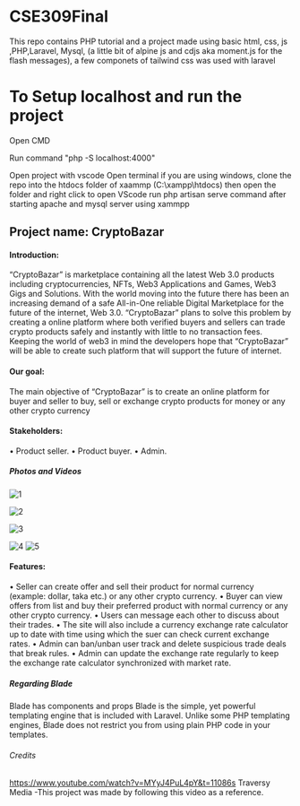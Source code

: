 # CSE309Final
This repo contains PHP tutorial and a project made using basic html, css, js ,PHP,Laravel, Mysql, (a little bit of alpine js and cdjs aka moment.js for the flash messages), a few componets of tailwind css was used with laravel


# To Setup localhost and run the project
Open CMD

Run command "php -S localhost:4000" 

Open project with vscode
Open terminal
if you are using windows,
clone the repo into the htdocs folder of xaammp (C:\xampp\htdocs)
then open the folder and right click to open VScode
run php artisan serve command after starting apache and mysql server using xammpp


## Project name: CryptoBazar
#### Introduction: 
“CryptoBazar” is marketplace containing all the latest Web 3.0 products including cryptocurrencies, NFTs, Web3 Applications and Games, Web3 Gigs and Solutions. With the world moving into the future there has been an increasing demand of a safe All-in-One reliable Digital Marketplace for the future of the internet, Web 3.0. “CryptoBazar” plans to solve this problem by creating a online platform where both verified buyers and sellers can trade crypto products safely and instantly with little to no transaction fees. Keeping the world of web3 in mind the developers hope that “CryptoBazar” will be able to create such platform that will support the future of internet.
#### Our goal: 
The main objective of “CryptoBazar” is to create an online platform for buyer and seller to buy, sell or exchange  crypto products for money or any other crypto currency
#### Stakeholders: 
•	Product seller.
•	Product buyer.
•	Admin.
##### Photos and Videos


![1](https://user-images.githubusercontent.com/106096161/206968032-4c162ea9-6d80-4e3c-90a4-7cb157fe1fc2.PNG)

![2](https://user-images.githubusercontent.com/106096161/206968071-06bdf158-cf8e-4006-ab68-bf43c43c2c14.PNG)

![3](https://user-images.githubusercontent.com/106096161/206968082-b300e0e4-4c07-4427-ba55-1daa09a9cba8.PNG)


![4](https://user-images.githubusercontent.com/106096161/206968099-3a5072b7-f677-4b91-9d2c-dc60dc505d17.PNG)
![5](https://user-images.githubusercontent.com/106096161/206968111-2a37f6e9-0cb3-4727-9232-9a912250df99.PNG)

#### Features:
•	Seller can create offer and sell their product for normal currency (example: dollar, taka etc.) or any other crypto currency.
•	Buyer can view offers from list and buy their preferred product with normal currency or any other crypto currency.
•	Users can message each other to discuss about their trades.
•	The site will also include a currency exchange rate calculator up to date with time using which the suer can check current exchange rates.
•	Admin can ban/unban user track and delete suspicious trade deals that break rules.
•	Admin can update the exchange rate regularly to keep the exchange rate calculator synchronized with market rate.

##### Regarding Blade
Blade has components and props
Blade is the simple, yet powerful templating engine that is included with Laravel. Unlike some PHP templating engines, Blade does not restrict you from using plain PHP code in your templates.





###### Credits

https://www.youtube.com/watch?v=MYyJ4PuL4pY&t=11086s
Traversy Media
-This project was made by following this video as a reference.








